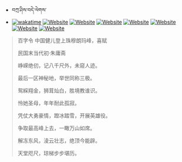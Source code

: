 - བཀྲ་ཤིས་བདེ་ལེགས་ 
- [![wakatime](https://wakatime.com/badge/user/5043ee4a-e361-4607-9d47-d557f2005d05.svg)](https://wakatime.com/@5043ee4a-e361-4607-9d47-d557f2005d05)	[![Website](https://img.shields.io/website?label=&up_color=orange&up_message=Tianchi&url=https%3A%2F%2Fshields.io)](https://tianchi.aliyun.com/home/science/scienceDetail?userId=1095279182618)	[![Website](https://img.shields.io/website?label=&up_color=blue&up_message=Kaggle&url=https%3A%2F%2Fshields.io)](https://www.kaggle.com/ivanxu/)	[![Website](https://img.shields.io/website?label=&up_color=gay&up_message=Yuque&url=https%3A%2F%2Fshields.io)](https://www.yuque.com/ivanaxu)	[![Website](https://img.shields.io/website?label=&up_color=brown&up_message=Leetcode&url=https%3A%2F%2Fshields.io)](https://leetcode.cn/u/ivanaxu)	[![Website](https://img.shields.io/website?label=&up_color=violet&up_message=AIstudio&url=https%3A%2F%2Fshields.io)](https://aistudio.baidu.com/aistudio/personalcenter/thirdview/979775)	[![Website](https://img.shields.io/website?label=&up_color=red&up_message=Gitee&url=https%3A%2F%2Fshields.io)](https://gitee.com/IvanaXu)	[![Website](https://img.shields.io/website?label=&up_color=yellow&up_message=Monkeytype&url=https%3A%2F%2Fshields.io)](https://monkeytype.com/profile/IvanaXu) 

> 百字令 中国健儿登上珠穆朗玛峰，喜赋
>
> 民国末当代初·朱庸斋
>
> 峥嵘绝仞，记八千尺外，未窥人迹。
> 
> 最后一区神秘地，举世同称三极。
> 
> 鸳綵翔金，狮茸灿白，胜境教谁识。
> 
> 怜她圣母，年年耐此孤寂。
> 
> 凭仗大勇豪情，蹬冰踏雪，开展英雄役。
> 
> 争取最高峰上去，一瞰万山如席。
> 
> 解冻东风，淩云壮志，绝顶今能辟。
> 
> 天堂咫尺，琼梯步步堪历。

